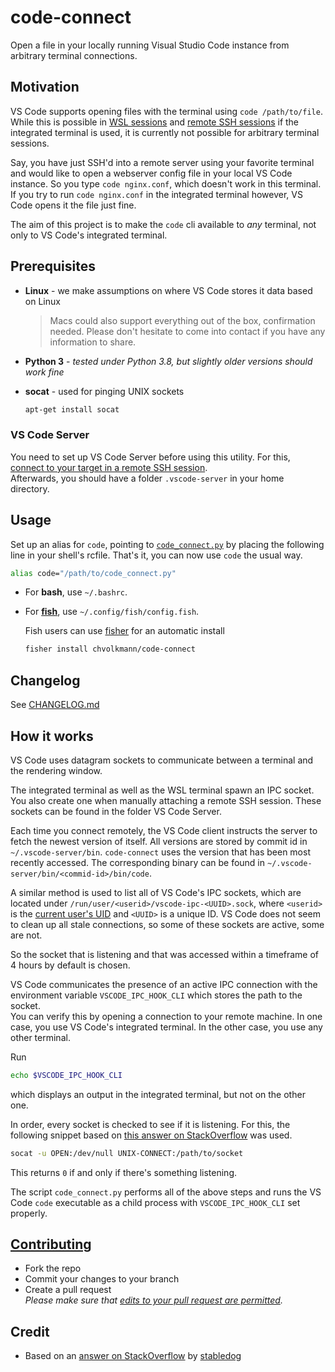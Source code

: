 # code-connect

Open a file in your locally running Visual Studio Code instance from arbitrary terminal connections.

## Motivation

VS Code supports opening files with the terminal using `code /path/to/file`. While this is possible in [WSL sessions](https://code.visualstudio.com/docs/remote/wsl) and [remote SSH sessions](https://code.visualstudio.com/docs/remote/ssh) if the integrated terminal is used, it is currently not possible for arbitrary terminal sessions.

Say, you have just SSH'd into a remote server using your favorite terminal and would like to open a webserver config file in your local VS Code instance. So you type `code nginx.conf`, which doesn't work in this terminal. If you try to run `code nginx.conf` in the integrated terminal however, VS Code opens it the file just fine.

The aim of this project is to make the `code` cli available to _any_ terminal, not only to VS Code's integrated terminal.

## Prerequisites

- **Linux** - we make assumptions on where VS Code stores it data based on Linux

  > Macs could also support everything out of the box, confirmation needed. Please don't hesitate to come into contact if you have any information to share.

- **Python 3** - _tested under Python 3.8, but slightly older versions should work fine_
- **socat** - used for pinging UNIX sockets
  ```bash
  apt-get install socat
  ```

### VS Code Server

You need to set up VS Code Server before using this utility. For this, [connect to your target in a remote SSH session](https://code.visualstudio.com/docs/remote/ssh).  
Afterwards, you should have a folder `.vscode-server` in your home directory.

## Usage

Set up an alias for `code`, pointing to [`code_connect.py`](./functions/code_connect.py) by placing the following line in your shell's rcfile. That's it, you can now use `code` the usual way.

```bash
alias code="/path/to/code_connect.py"
```

- For **bash**, use `~/.bashrc`.

- For [**fish**](https://fishshell.com/), use `~/.config/fish/config.fish`.

  Fish users can use [fisher](https://github.com/jorgebucaran/fisher) for an automatic install

  ```bash
  fisher install chvolkmann/code-connect
  ```

## Changelog

See [CHANGELOG.md](./CHANGELOG.md)

## How it works

VS Code uses datagram sockets to communicate between a terminal and the rendering window.

The integrated terminal as well as the WSL terminal spawn an IPC socket. You also create one when manually attaching a remote SSH session. These sockets can be found in the folder VS Code Server.

Each time you connect remotely, the VS Code client instructs the server to fetch the newest version of itself. All versions are stored by commit id in `~/.vscode-server/bin`. `code-connect` uses the version that has been most recently accessed. The corresponding binary can be found in `~/.vscode-server/bin/<commid-id>/bin/code`.

A similar method is used to list all of VS Code's IPC sockets, which are located under `/run/user/<userid>/vscode-ipc-<UUID>.sock`, where `<userid>` is the [current user's UID](https://en.wikipedia.org/wiki/User_identifier) and `<UUID>` is a unique ID. VS Code does not seem to clean up all stale connections, so some of these sockets are active, some are not.

So the socket that is listening and that was accessed within a timeframe of 4 hours by default is chosen.

VS Code communicates the presence of an active IPC connection with the environment variable `VSCODE_IPC_HOOK_CLI` which stores the path to the socket.  
You can verify this by opening a connection to your remote machine. In one case, you use VS Code's integrated terminal. In the other case, you use any other terminal.

Run

```bash
echo $VSCODE_IPC_HOOK_CLI
```

which displays an output in the integrated terminal, but not on the other one.

In order, every socket is checked to see if it is listening. For this, the following snippet based on [this answer on StackOverflow](https://unix.stackexchange.com/a/556790) was used.

```bash
socat -u OPEN:/dev/null UNIX-CONNECT:/path/to/socket
```

This returns `0` if and only if there's something listening.

The script `code_connect.py` performs all of the above steps and runs the VS Code `code` executable
as a child process with `VSCODE_IPC_HOOK_CLI` set properly.

## [Contributing](./CONTRIBUTING.md)

- Fork the repo
- Commit your changes to your branch
- Create a pull request  
  _Please make sure that [edits to your pull request are permitted](https://docs.github.com/en/github/collaborating-with-issues-and-pull-requests/allowing-changes-to-a-pull-request-branch-created-from-a-fork)._

## Credit

- Based on an [answer on StackOverflow](https://stackoverflow.com/a/60949722) by [stabledog](https://stackoverflow.com/users/237059/Stabledog)
